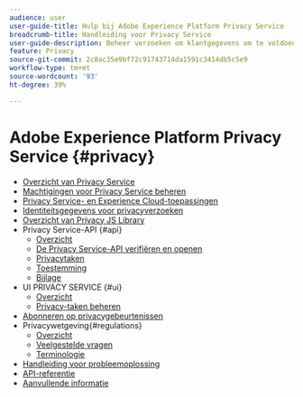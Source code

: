 ```yaml
---
audience: user
user-guide-title: Hulp bij Adobe Experience Platform Privacy Service
breadcrumb-title: Handleiding voor Privacy Service
user-guide-description: Beheer verzoeken om klantgegevens om te voldoen aan wettelijke privacyregelgeving zoals AVG en CCPA.
feature: Privacy
source-git-commit: 2c8ac35e9bf72c91743714da1591c3414db5c5e9
workflow-type: tm+mt
source-wordcount: '93'
ht-degree: 39%

---
```



# Adobe Experience Platform Privacy Service {#privacy}

* [Overzicht van Privacy Service](./home.md)
* [Machtigingen voor Privacy Service beheren](./permissions.md)
* [Privacy Service- en Experience Cloud-toepassingen](./experience-cloud-apps.md)
* [Identiteitsgegevens voor privacyverzoeken](./identity-data.md)
* [Overzicht van Privacy JS Library](./js-library.md)
* Privacy Service-API {#api}
   * [Overzicht](./api/overview.md)
   * [De Privacy Service-API verifiëren en openen](./api/getting-started.md)
   * [Privacytaken](./api/privacy-jobs.md)
   * [Toestemming](./api/consent.md)
   * [Bijlage](./api/appendix.md)
* UI PRIVACY SERVICE {#ui}
   * [Overzicht](./ui/overview.md)
   * [Privacy-taken beheren](./ui/user-guide.md)
* [Abonneren op privacygebeurtenissen](./privacy-events.md)
* Privacywetgeving{#regulations}
   * [Overzicht](./regulations/overview.md)
   * [Veelgestelde vragen](./regulations/faq.md)
   * [Terminologie](./regulations/terminology.md)
* [Handleiding voor probleemoplossing](./troubleshooting-guide.md)
* [API-referentie](https://www.adobe.io/experience-platform-apis/references/privacy-service/)
* [Aanvullende informatie](./release-notes.md)
